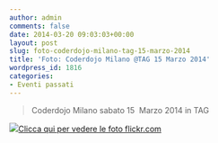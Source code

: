 ```yaml
---
author: admin
comments: false
date: 2014-03-20 09:03:03+00:00
layout: post
slug: foto-coderdojo-milano-tag-15-marzo-2014
title: 'Foto: Coderdojo Milano @TAG 15 Marzo 2014'
wordpress_id: 1816
categories:
- Eventi passati
---
```


<blockquote>Coderdojo Milano sabato 15  Marzo 2014 in TAG</blockquote>




[![](http://coderdojomilano.it/wp-content/uploads/2014/03/dojo_marzo_small.jpg)Clicca qui per vedere le foto flickr.com](http://www.flickr.com/photos/98942956@N02/sets/72157642611325223/)
